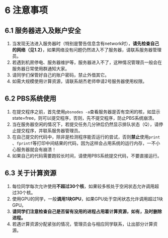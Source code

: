 # 6 注意事项
## 6.1 服务器进入及账户安全

1. 当发现无法进入服务器时（特别是警告信息含有network时），**请先检查自己的网络（见1.2）**，如果网络没有问题仍然进入不了服务器，请联系服务器管理员。
2. 若遇到机房停电、服务器维护等，服务器进入不了，这种情况管理员一般会在服务器日常使用群通知大家。
3. 请同学们保管好自己的账户密码，禁止外借其它。
4. 如需大规模使用计算资源，请联系胡杰老师申请2号服务器使用权限。
## 6.2 PBS系统使用

1. 在提交程序之前，首先使用`pbsnodes -a`查看服务器是否有空闲的核，如显示state=free，则可以提交程序，否则，先不提交程序，防止PBS系统崩溃。
2. 当在服务器空闲的情况下，若提交任务几分钟后仍然显示排队状态（Q），请停止提交程序，并联系服务器管理员。
3. 在自己提交的代码中，除非是检测程序能否运行的尝试，否则**禁止**使用`print` 、`fprintf`等打印中间结果的代码，因为这样会占用系统的运行内存，一不小心服务器就会有崩溃！
4. 如果自己的代码需要跑较长时间，请使用PBS系统提交代码，不要直接运行。

## 6.3 关于计算资源

1. 每位同学每次允许使用**不超过30个核**，如果较多核处于空闲状态允许调用超过30个核。
2. 使用GPU的同学，一般**调用1块GPU**，如果GPU处于空闲状态允许调用超过1块GPU。
3. **请同学们注意检查自己是否留有没用的进程占用着计算资源，如有，及时删除进程。**
4. 若遇计算资源分配紧张的情况，管理员会与相应同学联系，让出部分计算资源。
